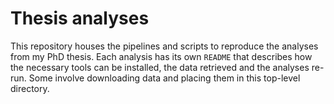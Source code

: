 # Thesis analyses

This repository houses the pipelines and scripts to reproduce the analyses from my PhD thesis. Each analysis has its own `README` that describes how the necessary tools can be installed, the data retrieved and the analyses re-run. Some involve downloading data and placing them in this top-level directory.